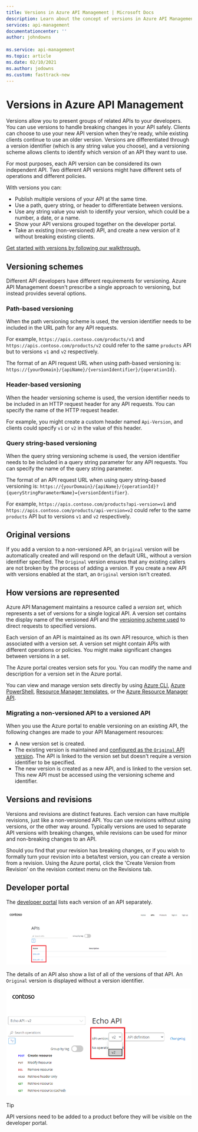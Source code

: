 ```yaml
---
title: Versions in Azure API Management | Microsoft Docs
description: Learn about the concept of versions in Azure API Management.
services: api-management
documentationcenter: ''
author: johndowns
 
ms.service: api-management
ms.topic: article
ms.date: 02/10/2021
ms.author: jodowns
ms.custom: fasttrack-new
---
```

# Versions in Azure API Management

Versions allow you to present groups of related APIs to your developers. You can use versions to handle breaking changes in your API safely. Clients can choose to use your new API version when they're ready, while existing clients continue to use an older version. Versions are differentiated through a version identifier (which is any string value you choose), and a versioning scheme allows clients to identify which version of an API they want to use.

For most purposes, each API version can be considered its own independent API. Two different API versions might have different sets of operations and different policies.

With versions you can:

- Publish multiple versions of your API at the same time.
- Use a path, query string, or header to differentiate between versions.
- Use any string value you wish to identify your version, which could be a number, a date, or a name.
- Show your API versions grouped together on the developer portal.
- Take an existing (non-versioned) API, and create a new version of it without breaking existing clients.

[Get started with versions by following our walkthrough.](./api-management-get-started-publish-versions.md)

## Versioning schemes

Different API developers have different requirements for versioning. Azure API Management doesn't prescribe a single approach to versioning, but instead provides several options.

### Path-based versioning

When the path versioning scheme is used, the version identifier needs to be included in the URL path for any API requests.

For example, `https://apis.contoso.com/products/v1` and `https://apis.contoso.com/products/v2` could refer to the same `products` API but to versions `v1` and `v2` respectively.

The format of an API request URL when using path-based versioning is: `https://{yourDomain}/{apiName}/{versionIdentifier}/{operationId}`.

### Header-based versioning

When the header versioning scheme is used, the version identifier needs to be included in an HTTP request header for any API requests. You can specify the name of the HTTP request header.

For example, you might create a custom header named `Api-Version`, and clients could specify `v1` or `v2` in the value of this header.

### Query string-based versioning

When the query string versioning scheme is used, the version identifier needs to be included in a query string parameter for any API requests. You can specify the name of the query string parameter.

The format of an API request URL when using query string-based versioning is: `https://{yourDomain}/{apiName}/{operationId}?{queryStringParameterName}={versionIdentifier}`.

For example, `https://apis.contoso.com/products?api-version=v1` and `https://apis.contoso.com/products/api-version=v2` could refer to the same `products` API but to versions `v1` and `v2` respectively.

## Original versions

If you add a version to a non-versioned API, an `Original` version will be automatically created and will respond on the default URL, without a version identifier specified. The `Original` version ensures that any existing callers are not broken by the process of adding a version. If you create a new API with versions enabled at the start, an `Original` version isn't created.

## How versions are represented

Azure API Management maintains a resource called a *version set*, which represents a set of versions for a single logical API. A version set contains the display name of the versioned API and the [versioning scheme used](#versioning-schemes) to direct requests to specified versions.

Each version of an API is maintained as its own API resource, which is then associated with a version set. A version set might contain APIs with different operations or policies. You might make significant changes between versions in a set.

The Azure portal creates version sets for you. You can modify the name and description for a version set in the Azure portal.

You can view and manage version sets directly by using [Azure CLI](/cli/azure/apim/api/versionset), [Azure PowerShell](/powershell/module/az.apimanagement/#api-management), [Resource Manager templates](/azure/templates/microsoft.apimanagement/service/apiversionsets), or the [Azure Resource Manager API](/rest/api/apimanagement/2020-12-01/api-version-set).

### Migrating a non-versioned API to a versioned API

When you use the Azure portal to enable versioning on an existing API, the following changes are made to your API Management resources:

 * A new version set is created.
 * The existing version is maintained and [configured as the `Original` API version](#original-versions). The API is linked to the version set but doesn't require a version identifier to be specified.
 * The new version is created as a new API, and is linked to the version set. This new API must be accessed using the versioning scheme and identifier.

## Versions and revisions

Versions and revisions are distinct features. Each version can have multiple revisions, just like a non-versioned API. You can use revisions without using versions, or the other way around. Typically versions are used to separate API versions with breaking changes, while revisions can be used for minor and non-breaking changes to an API.

Should you find that your revision has breaking changes, or if you wish to formally turn your revision into a beta/test version, you can create a version from a revision. Using the Azure portal, click the 'Create Version from Revision' on the revision context menu on the Revisions tab.

## Developer portal

The [developer portal](./api-management-howto-developer-portal.md) lists each version of an API separately.

![API Management developer portal displaying a list of versioned APIs](media/api-management-versions/portal-list.png)

The details of an API also show a list of all of the versions of that API. An `Original` version is displayed without a version identifier.

![API Management developer portal displaying an API's details and a list of versions for that API](media/api-management-versions/portal-details.png)

> [!TIP]
> API versions need to be added to a product before they will be visible on the developer portal.
